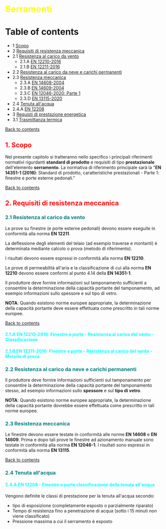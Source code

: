 # <font color="yellow"> Serramenti </font>

# Table of contents  <a id='0'></a>

- 1 [Scopo](#1)
- 2 [Requisiti di resistenza meccanica](#2)
 - 2.1 [Resistenza al carico da vento](#2.1)
   - 2.1.A [EN 12210-2016](#2.1.A)
   - 2.1.B [EN 12211-2016](#2.1.B)
 - 2.2 [Resistenza al carico da neve e carichi permanenti](#2.2)
 - 2.3 [Resistenza meccanica](#2.3)
   - 2.3.A [EN 14608-2004](#2.3.A)
   - 2.3.B [EN 14609-2004](#2.3.B)
   - 2.3.C [EN 12046-2020: Parte 1](#2.3.C)
   - 2.3.D [EN 13115-2020](#2.3.D)
 - 2.4 [Tenuta all'acqua](#2.4)
  - 2.4.A [EN 12208](#2.4.A)
- 3 [Requisti di prestazione energetica](#3)
 - 3.1 [Trasmittanza termica](#3.1)


[Back to contents](#0)
## <font color="red">1. Scopo</font> <a id='1'></a>
Nel presente capitolo si tratteranno nello specifico i principali riferimenti
normativi rigurdanti **standard di prodotto** e requisiti di tipo **prestazionale** dell'elemento **serramento**.
La normativa di riferimento principale sarà la "**EN 14351-1 (2016)**: Standard di prodotto, caratteristiche prestazionali - Parte 1: finestre e porte esterne pedonali."

[Back to contents](#0)
##  <font color="red">2. Requisiti di resistenza meccanica</font><a id='2'></a>
### <font color="teal">2.1 Resistenza al carico da vento</font><a id='2.1'></a>
Le prove su finestre (e porte esterne pedonali) devono essere eseguite in conformità alla norma **EN 12211**.

La deflessione degli elementi del telaio (ad esempio traverse e montanti) è determinata mediante calcolo o prova (metodo di riferimento).

I risultati devono essere espressi in conformità alla norma **EN 12210**.

Le prove di permeabilità all'aria e la classificazione di cui alla norma **EN 12210** devono essere conformi al punto 4.14 della **EN 14351-1**.

Il produttore deve fornire informazioni sul tamponamento sufficienti a consentire la determinazione della capacità portante del tamponamento, ad esempio informazioni sullo spessore e sul tipo di vetro.

**NOTA**: Quando esistono norme europee appropriate, la determinazione della capacità portante deve essere effettuata come prescritto in tali norme europee.

[Back to contents](#0)
#### <font color="cyan"> 2.1.A EN 12210-2016: Finestre e porte - Resistenza al carico del vento - Classificazione</font><a id='2.1.A'></a>

#### <font color="cyan"> 2.1.B EN 12211-2016: Finestre e porte - Resistenza al carico del vento - Metodo di prova</font><a id='2.1.B'></a>

### <font color="teal">2.2 Resistenza al carico da neve e carichi permanenti</font><a id='2.2'></a>
Il produttore deve fornire informazioni sufficienti sul tamponamento per consentire la determinazione della
capacità portante del tamponamento stesso, ad esempio informazioni sullo **spessore** e sul **tipo di vetro**.

**NOTA**: Quando esistono norme europee appropriate, la determinazione della capacità portante
dovrebbe essere effettuata come prescritto in tali norme europee.

### <font color="teal">2.3 Resistenza meccanica</font><a id='2.3'></a>
Le finestre devono essere testate in conformità alle norme **EN 14608** e **EN 14609**.
Prima e dopo tali prove le finestre ad azionamento manuale sono testate in conformità alla norma **EN 12046-1**.
I risultati sono espressi in conformità alla norma **EN 13115**.

[Back to contents](#0)

### <font color="teal">2.4 Tenuta all'acqua</font><a id='2.4'></a>

#### <font color="cyan"> 2.4.A EN 12208 - Finestre e porte classificazione della tenuta all'acqua </font><a id='2.4.A'></a>

Vengono definite le classi di prestazione per la tenuta all'acqua secondo:

- tipo di esposizione (completamente esposto o parzialmente riparato)
- Tempo di resistenza fino a penetrazione di acqua (sotto i 15 minuti non viene classificato)
- Pressione massima a cui il serramento è esposto
